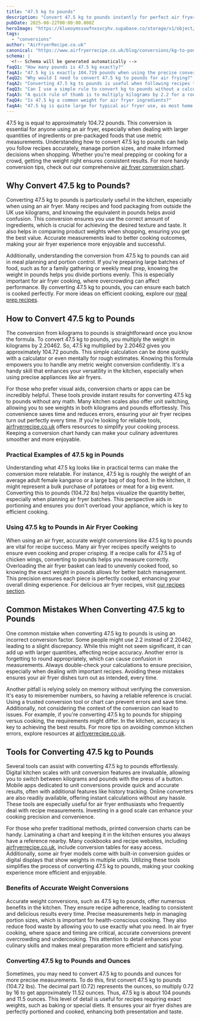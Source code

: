 ```yaml
---
title: "47.5 kg to pounds"
description: "Convert 47.5 kg to pounds instantly for perfect air fryer portions. Get accurate results and handy cooking tips in seconds."
pubDate: 2025-08-22T00:00:00.000Z
heroImage: "https://klueoymssxwfnxsvcyhv.supabase.co/storage/v1/object/public/Shmucket/47-5-kg-to-pounds.webp"
tags:
  - "conversions"
author: "AirFryerRecipe.co.uk"
canonical: "https://www.airfryerrecipe.co.uk/blog/conversions/kg-to-pounds/47-5-kg-to-pounds"
schema: |
  <!-- Schema will be generated automatically -->
faqQ1: "How many pounds is 47.5 kg exactly?"
faqA1: "47.5 kg is exactly 104.719 pounds when using the precise conversion factor of 2.20462. For most practical purposes, this is rounded to 104.72 pounds. This accuracy is important in cooking, especially with air fryers, where precise measurements can affect cooking times and results."
faqQ2: "Why would I need to convert 47.5 kg to pounds for air frying?"
faqA2: "Converting 47.5 kg to pounds is useful when following recipes that use metric measurements or when dealing with bulk ingredients. Air fryers perform best with properly portioned loads, and knowing the weight in pounds helps avoid overcrowding. This ensures even cooking and crispiness, making your meals turn out perfectly every time."
faqQ3: "Can I use a simple rule to convert kg to pounds without a calculator?"
faqA3: "A quick rule of thumb is to multiply kilograms by 2.2 for a rough estimate. For 47.5 kg, this gives about 104.5 pounds, which is close to the exact 104.72. While handy for approximations, for recipes requiring precision, especially in air frying, it's best to use the exact factor or a digital scale for accuracy."
faqQ4: "Is 47.5 kg a common weight for air fryer ingredients?"
faqA4: "47.5 kg is quite large for typical air fryer use, as most home appliances handle much smaller quantities. However, this conversion might be needed for meal prepping in bulk, catering, or understanding packaging labels. For everyday cooking, smaller conversions are more common, but knowing how to convert 47.5 kg to pounds helps in various scenarios."
---
```

<p>47.5 kg is equal to approximately 104.72 pounds. This conversion is essential for anyone using an air fryer, especially when dealing with larger quantities of ingredients or pre-packaged foods that use metric measurements. Understanding how to convert 47.5 kg to pounds can help you follow recipes accurately, manage portion sizes, and make informed decisions when shopping. Whether you're meal prepping or cooking for a crowd, getting the weight right ensures consistent results. For more handy conversion tips, check out our comprehensive <a href="https://www.airfryerrecipe.co.uk/air-fryer-conversion-chart">air fryer conversion chart</a>.</p>

<h2>Why Convert 47.5 kg to Pounds?</h2>
<p>Converting 47.5 kg to pounds is particularly useful in the kitchen, especially when using an air fryer. Many recipes and food packaging from outside the UK use kilograms, and knowing the equivalent in pounds helps avoid confusion. This conversion ensures you use the correct amount of ingredients, which is crucial for achieving the desired texture and taste. It also helps in comparing product weights when shopping, ensuring you get the best value. Accurate measurements lead to better cooking outcomes, making your air fryer experience more enjoyable and successful.</p>

<p>Additionally, understanding the conversion from 47.5 kg to pounds can aid in meal planning and portion control. If you're preparing large batches of food, such as for a family gathering or weekly meal prep, knowing the weight in pounds helps you divide portions evenly. This is especially important for air fryer cooking, where overcrowding can affect performance. By converting 47.5 kg to pounds, you can ensure each batch is cooked perfectly. For more ideas on efficient cooking, explore our <a href="https://www.airfryerrecipe.co.uk/recipe-category/meal-prep">meal prep recipes</a>.</p>

<h2>How to Convert 47.5 kg to Pounds</h2>
<p>The conversion from kilograms to pounds is straightforward once you know the formula. To convert 47.5 kg to pounds, you multiply the weight in kilograms by 2.20462. So, 47.5 kg multiplied by 2.20462 gives you approximately 104.72 pounds. This simple calculation can be done quickly with a calculator or even mentally for rough estimates. Knowing this formula empowers you to handle any metric weight conversion confidently. It's a handy skill that enhances your versatility in the kitchen, especially when using precise appliances like air fryers.</p>

<p>For those who prefer visual aids, conversion charts or apps can be incredibly helpful. These tools provide instant results for converting 47.5 kg to pounds without any math. Many kitchen scales also offer unit switching, allowing you to see weights in both kilograms and pounds effortlessly. This convenience saves time and reduces errors, ensuring your air fryer recipes turn out perfectly every time. If you're looking for reliable tools, <a href="https://www.airfryerrecipe.co.uk">airfryerrecipe.co.uk</a> offers resources to simplify your cooking process. Keeping a conversion chart handy can make your culinary adventures smoother and more enjoyable.</p>

<h3>Practical Examples of 47.5 kg in Pounds</h3>
<p>Understanding what 47.5 kg looks like in practical terms can make the conversion more relatable. For instance, 47.5 kg is roughly the weight of an average adult female kangaroo or a large bag of dog food. In the kitchen, it might represent a bulk purchase of potatoes or meat for a big event. Converting this to pounds (104.72 lbs) helps visualize the quantity better, especially when planning air fryer batches. This perspective aids in portioning and ensures you don't overload your appliance, which is key to efficient cooking.</p>

<h3>Using 47.5 kg to Pounds in Air Fryer Cooking</h3>
<p>When using an air fryer, accurate weight conversions like 47.5 kg to pounds are vital for recipe success. Many air fryer recipes specify weights to ensure even cooking and proper crisping. If a recipe calls for 47.5 kg of chicken wings, converting to pounds helps you measure correctly. Overloading the air fryer basket can lead to unevenly cooked food, so knowing the exact weight in pounds allows for better batch management. This precision ensures each piece is perfectly cooked, enhancing your overall dining experience. For delicious air fryer recipes, visit <a href="https://www.airfryerrecipe.co.uk/recipes">our recipes section</a>.</p>

<h2>Common Mistakes When Converting 47.5 kg to Pounds</h2>
<p>One common mistake when converting 47.5 kg to pounds is using an incorrect conversion factor. Some people might use 2.2 instead of 2.20462, leading to a slight discrepancy. While this might not seem significant, it can add up with larger quantities, affecting recipe accuracy. Another error is forgetting to round appropriately, which can cause confusion in measurements. Always double-check your calculations to ensure precision, especially when dealing with important recipes. Avoiding these mistakes ensures your air fryer dishes turn out as intended, every time.</p>

<p>Another pitfall is relying solely on memory without verifying the conversion. It's easy to misremember numbers, so having a reliable reference is crucial. Using a trusted conversion tool or chart can prevent errors and save time. Additionally, not considering the context of the conversion can lead to issues. For example, if you're converting 47.5 kg to pounds for shipping versus cooking, the requirements might differ. In the kitchen, accuracy is key to achieving the best results. For more tips on avoiding common kitchen errors, explore resources at <a href="https://www.airfryerrecipe.co.uk">airfryerrecipe.co.uk</a>.</p>

<h2>Tools for Converting 47.5 kg to Pounds</h2>
<p>Several tools can assist with converting 47.5 kg to pounds effortlessly. Digital kitchen scales with unit conversion features are invaluable, allowing you to switch between kilograms and pounds with the press of a button. Mobile apps dedicated to unit conversions provide quick and accurate results, often with additional features like history tracking. Online converters are also readily available, offering instant calculations without any hassle. These tools are especially useful for air fryer enthusiasts who frequently deal with recipe measurements. Investing in a good scale can enhance your cooking precision and convenience.</p>

<p>For those who prefer traditional methods, printed conversion charts can be handy. Laminating a chart and keeping it in the kitchen ensures you always have a reference nearby. Many cookbooks and recipe websites, including <a href="https://www.airfryerrecipe.co.uk">airfryerrecipe.co.uk</a>, include conversion tables for easy access. Additionally, some air fryer models come with built-in conversion guides or digital displays that show weights in multiple units. Utilizing these tools simplifies the process of converting 47.5 kg to pounds, making your cooking experience more efficient and enjoyable.</p>

<h3>Benefits of Accurate Weight Conversions</h3>
<p>Accurate weight conversions, such as 47.5 kg to pounds, offer numerous benefits in the kitchen. They ensure recipe adherence, leading to consistent and delicious results every time. Precise measurements help in managing portion sizes, which is important for health-conscious cooking. They also reduce food waste by allowing you to use exactly what you need. In air fryer cooking, where space and timing are critical, accurate conversions prevent overcrowding and undercooking. This attention to detail enhances your culinary skills and makes meal preparation more efficient and satisfying.</p>

<h3>Converting 47.5 kg to Pounds and Ounces</h3>
<p>Sometimes, you may need to convert 47.5 kg to pounds and ounces for more precise measurements. To do this, first convert 47.5 kg to pounds (104.72 lbs). The decimal part (0.72) represents the ounces, so multiply 0.72 by 16 to get approximately 11.52 ounces. Thus, 47.5 kg is about 104 pounds and 11.5 ounces. This level of detail is useful for recipes requiring exact weights, such as baking or special diets. It ensures your air fryer dishes are perfectly portioned and cooked, enhancing both presentation and taste.</p>
